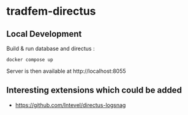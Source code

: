 # tradfem-directus

## Local Development

Build & run database and directus :

```shell
docker compose up
```

Server is then available at http://localhost:8055

## Interesting extensions which could be added

- https://github.com/Intevel/directus-logsnag
